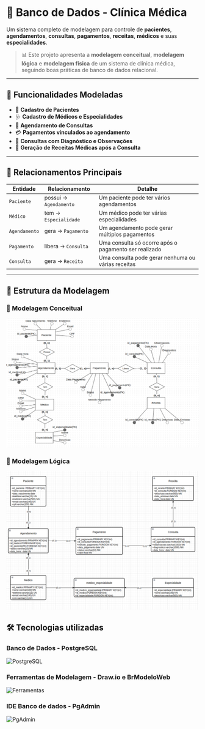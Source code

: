 # 🏥 Banco de Dados - Clínica Médica

Um sistema completo de modelagem para controle de **pacientes**, **agendamentos**, **consultas**, **pagamentos**, **receitas**, **médicos** e suas **especialidades**.

> 📊 Este projeto apresenta a **modelagem conceitual**, **modelagem lógica** e **modelagem física** de um sistema de clínica médica, seguindo boas práticas de banco de dados relacional.

---

## 📌 Funcionalidades Modeladas

- 👤 **Cadastro de Pacientes**  
- 🩺 **Cadastro de Médicos e Especialidades**  
- 📅 **Agendamento de Consultas**  
- 💳 **Pagamentos vinculados ao agendamento**  
- 📝 **Consultas com Diagnóstico e Observações**  
- 💊 **Geração de Receitas Médicas após a Consulta**

---

## 🔗 Relacionamentos Principais

| Entidade       | Relacionamento                            | Detalhe                                                                 |
|----------------|--------------------------------------------|-------------------------------------------------------------------------|
| `Paciente`     | possui → `Agendamento`                     | Um paciente pode ter vários agendamentos                              |
| `Médico`       | tem → `Especialidade`                      | Um médico pode ter várias especialidades                              |
| `Agendamento`  | gera → `Pagamento`                         | Um agendamento pode gerar múltiplos pagamentos                        |
| `Pagamento`    | libera → `Consulta`                        | Uma consulta só ocorre após o pagamento ser realizado                 |
| `Consulta`     | gera → `Receita`                           | Uma consulta pode gerar nenhuma ou várias receitas                    |

---

## 🧱 Estrutura da Modelagem

### 📘 Modelagem Conceitual
![Modelagem Conceitual](midia/modelagem/conceitual.png)

### 🧾 Modelagem Lógica
![Modelagem Lógica](midia/modelagem/logico.png)

## 🛠️ Tecnologias utilizadas
### Banco de Dados - PostgreSQL
![PostgreSQL](midia/imagem/Postgres.png)
### Ferramentas de Modelagem - Draw.io e BrModeloWeb
![Ferramentas](midia/imagem/BrModelWeb.png)
### IDE Banco de dados - PgAdmin
![PgAdmin](midia/imagem/PgAdmin.png)

